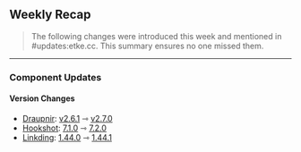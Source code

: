 ## Weekly Recap

> The following changes were introduced this week and mentioned in #updates:etke.cc. This summary ensures no one missed them.

---

### Component Updates

#### Version Changes

* [Draupnir](https://github.com/the-draupnir-project/Draupnir): [v2.6.1](https://github.com/the-draupnir-project/Draupnir/releases/tag/v2.6.1) ⇾ [v2.7.0](https://github.com/the-draupnir-project/Draupnir/releases/tag/v2.7.0)
* [Hookshot](https://github.com/matrix-org/matrix-hookshot): [7.1.0](https://github.com/matrix-org/matrix-hookshot/releases/tag/7.1.0) ⇾ [7.2.0](https://github.com/matrix-org/matrix-hookshot/releases/tag/7.2.0)
* [Linkding](https://github.com/sissbruecker/linkding): [1.44.0](https://github.com/sissbruecker/linkding/releases/tag/v1.44.0) ⇾ [1.44.1](https://github.com/sissbruecker/linkding/releases/tag/v1.44.1)
